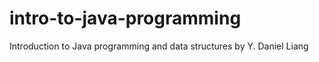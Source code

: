 # intro-to-java-programming
Introduction to Java programming and data structures by Y. Daniel Liang
